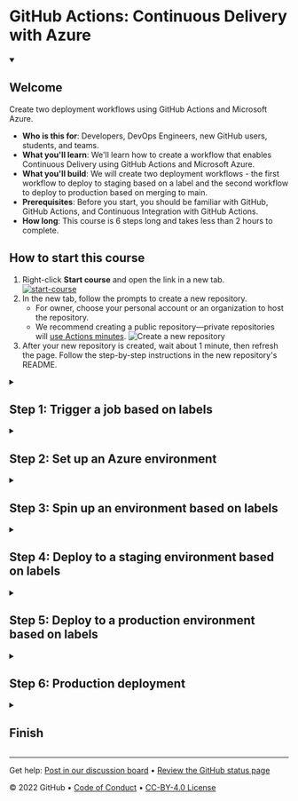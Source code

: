 <!--
  <<< Author notes: Header of the course >>>
  Include a 1280x640 image, course title in sentence case, and a concise description in emphasis.
  In your repository settings: enable template repository, add your 1280x640 social image, auto delete head branches.
  Add your open source license, GitHub uses Creative Commons Attribution 4.0 International.
-->

# GitHub Actions: Continuous Delivery with Azure

<!--
  <<< Author notes: Start of the course >>>
  Include start button, a note about Actions minutes,
  and tell the learner why they should take the course.
  Each step should be wrapped in <details>/<summary>, with an `id` set.
  The start <details> should have `open` as well.
  Do not use quotes on the <details> tag attributes.
-->

<details id=0 open>
<summary><h2>Welcome</h2></summary>

Create two deployment workflows using GitHub Actions and Microsoft Azure.

- **Who is this for**: Developers, DevOps Engineers, new GitHub users, students, and teams.
- **What you'll learn**: We'll learn how to create a workflow that enables Continuous Delivery using GitHub Actions and Microsoft Azure.
- **What you'll build**: We will create two deployment workflows - the first workflow to deploy to staging based on a label and the second workflow to deploy to production based on merging to main.
- **Prerequisites**: Before you start, you should be familiar with GitHub, GitHub Actions, and Continuous Integration with GitHub Actions.
- **How long**: This course is 6 steps long and takes less than 2 hours to complete.

## How to start this course

1. Right-click **Start course** and open the link in a new tab.
   <br />[![start-course](https://user-images.githubusercontent.com/1221423/218596841-0645fe1a-4aaf-4f51-9ab3-8aa2d3fdd487.svg)](https://github.com/skills/continuous-delivery-azure/generate)
2. In the new tab, follow the prompts to create a new repository.
   - For owner, choose your personal account or an organization to host the repository.
   - We recommend creating a public repository—private repositories will [use Actions minutes](https://docs.github.com/en/billing/managing-billing-for-github-actions/about-billing-for-github-actions).
   ![Create a new repository](https://user-images.githubusercontent.com/1221423/218594143-e60462b6-9f2a-4fa3-80de-063ac5429aab.png)
3. After your new repository is created, wait about 1 minute, then refresh the page. Follow the step-by-step instructions in the new repository's README.

</details>

<details id=1>
<summary><h2>Step 1: Trigger a job based on labels</h2></summary>

_Welcome to the course :tada:_

![Screen Shot 2022-06-07 at 4 01 43 PM](https://user-images.githubusercontent.com/6351798/172490466-00f27580-8906-471f-ae83-ef3b6370df7d.png)

A lot of things go into delivering "continuously". These things can range from culture and behavior to specific automation. In this exercise, we're going to focus on the  deployment part of our automation.

In a GitHub Actions workflow, the `on` step defines what causes the workflow to run. In this case, we want the workflow to run different tasks when specific labels are applied to a pull request.

We'll use labels as triggers for multiple tasks:
- When someone applies a "spin up environment" label to a pull request, that'll tell GitHub Actions that we'd like to set up our resources on an Azure environment.
- When someone applies a "stage" label to a pull request, that'll be our indicator that we'd like to deploy our application to a staging environment.
- When someone applies a "destroy environment" label to a pull request, we'll tear down any resources that are running on our Azure account.

### :keyboard: Activity 1: Configure `GITHUB_TOKEN` permissions
At the start of each workflow run, GitHub automatically creates a unique `GITHUB_TOKEN` secret to use in your workflow. We need to make sure this token has the permissions required for this course.

1. Open a new browser tab, and work on the steps in your second tab while you read the instructions in this tab.
1. Go to Settings > Actions > General. Ensure that the `GITHUB_TOKEN` also has **Read and write permissions** enabled under **Workflow permissions**. This is required for your workflow to be able to upload your image to the container registry. 

### :keyboard: Activity 2: Configure a trigger based on labels
For now, we'll focus on staging. We'll spin up and destroy our environment in a later step.

1. Go to the **Actions** tab.
1. Click **New workflow**
1. Search for "simple workflow" and click **Configure**
1. Name your workflow `deploy-staging.yml`
1. Edit the contents of this file and remove all triggers and jobs.
1. Edit the contents of the file to add a conditional that filters the `build` job when there is a label present called **stage**. Your resulting file should look like this:
    ```yaml
    name: Stage the app

    on:
      pull_request:
        types: [labeled]

    jobs:
      build:
        runs-on: ubuntu-latest

        if: contains(github.event.pull_request.labels.*.name, 'stage')
    ```
7. Click **Start commit**, and choose to make a new branch named `staging-workflow`.
8. Click **Propose changes**.
9. Click **Create pull request**.

> **Note**: Wait about 1 minute then refresh this page for GitHub Actions to run before continuing to the next step.

</details>


<details id=2>
<summary><h2>Step 2: Set up an Azure environment</h2></summary>

_Good job getting started :gear:_

We won't be going into detail on the steps of this workflow, but it would be a good idea to become familiar with the actions we're using. They are:

- [`actions/checkout`](https://github.com/actions/checkout)
- [`actions/upload-artifact`](https://github.com/actions/upload-artifact)
- [`actions/download-artifact`](https://github.com/actions/download-artifact)
- [`docker/login-action`](https://github.com/docker/login-action)
- [`docker/build-push-action`](https://github.com/docker/build-push-action)
- [`azure/login`](https://github.com/Azure/login)
- [`azure/webapps-deploy`](https://github.com/Azure/webapps-deploy)

### :keyboard: Activity 1: Store your credentials in GitHub secrets and finish setting up your workflow

1. In a new tab, [create an Azure account](https://azure.microsoft.com/en-us/free/) if you don't already have one. If your Azure account is created through work, you may encounter issues accessing the necessary resources -- we recommend creating a new account for personal use and for this course.
    > **Note**: You may need a credit card to create an Azure account. If you're a student, you may also be able to take advantage of the [Student Developer Pack](https://education.github.com/pack) for access to Azure. If you'd like to continue with the course without an Azure account, Skills will still respond, but none of the deployments will work.
1. Create a [new subscription](https://docs.microsoft.com/en-us/azure/cost-management-billing/manage/create-subscription) in the Azure Portal.
    > **Note**: your subscription must be configured "Pay as you go" which will require you to enter billing information. This course will only use a few minutes from your free plan, but Azure requires the billing information.
1. Install [Azure CLI](https://docs.microsoft.com/en-us/cli/azure/install-azure-cli?view=azure-cli-latest) on your machine.
1. In your terminal, run:
    ```shell
    az login
    ```
1. Copy the value of the `id:` field to a safe place. We'll call this `AZURE_SUBSCRIPTION_ID`. Here's an example of what it looks like:
    ```shell
    [
    {
      "cloudName": "AzureCloud",
      "id": "f****a09-****-4d1c-98**-f**********c", # <-- Copy this id field
      "isDefault": true,
      "name": "some-subscription-name",
      "state": "Enabled",
      "tenantId": "********-a**c-44**-**25-62*******61",
      "user": {
        "name": "mdavis******@*********.com",
        "type": "user"
        }
      }
    ]
    ```
1. In your terminal, run the command below. 
    ```shell
    az ad sp create-for-rbac --name "GitHub-Actions" --role contributor \
                              --scopes /subscriptions/{subscription-id} \
                              --sdk-auth

    # Replace {subscription-id} with the same id stored in AZURE_SUBSCRIPTION_ID.
    ``` 
> **Note**: The `\` character works as a line break on Unix based systems.  If you are on a Windows based system the `\` character will cause this command to fail.  Place this command on a single line if you are using Windows.**                                                    
7. Copy the entire contents of the command's response, we'll call this `AZURE_CREDENTIALS`. Here's an example of what it looks like:
    ```shell
    {
      "clientId": "<GUID>",
      "clientSecret": "<GUID>",
      "subscriptionId": "<GUID>",
      "tenantId": "<GUID>",
      (...)
    }
    ```
8. Back on GitHub, click on this repository's **Secrets and variables > Actions** in the Settings tab.
9. Click **New repository secret**
10. Name your new secret **AZURE_SUBSCRIPTION_ID** and paste the value from the `id:` field in the first command.
11. Click **Add secret**.
12. Click **New repository secret** again.
13. Name the second secret **AZURE_CREDENTIALS** and paste the entire contents from the second terminal command you entered.
14. Click **Add secret**
15. Go back to the Pull requests tab and in your pull request go to the **Files Changed** tab. Find and then edit the `.github/workflows/deploy-staging.yml` file to use some new actions.

  <details>
  <summary> If you'd like to copy the full workflow file, it should look like this: </summary>

  ```yaml
  name: Deploy to staging

  on:
    pull_request:
      types: [labeled]

  env:
    IMAGE_REGISTRY_URL: ghcr.io
    ###############################################
    ### Replace <username> with GitHub username ###
    ###############################################
    DOCKER_IMAGE_NAME: <username>-azure-ttt
    AZURE_WEBAPP_NAME: <username>-ttt-app
    ###############################################

  jobs:
    build:
      if: contains(github.event.pull_request.labels.*.name, 'stage')

      runs-on: ubuntu-latest

      steps:
        - uses: actions/checkout@v3
        - name: npm install and build webpack
          run: |
            npm install
            npm run build
        - uses: actions/upload-artifact@v3
          with:
            name: webpack artifacts
            path: public/

    Build-Docker-Image:
      runs-on: ubuntu-latest
      needs: build
      name: Build image and store in GitHub Container Registry
      steps:
        - name: Checkout
          uses: actions/checkout@v3

        - name: Download built artifact
          uses: actions/download-artifact@v3
          with:
            name: webpack artifacts
            path: public

        - name: Log in to GHCR
          uses: docker/login-action@v2
          with:
            registry: ${{ env.IMAGE_REGISTRY_URL }}
            username: ${{ github.actor }}
            password: ${{ secrets.GITHUB_TOKEN }}

        - name: Extract metadata (tags, labels) for Docker
          id: meta
          uses: docker/metadata-action@v4
          with:
            images: ${{env.IMAGE_REGISTRY_URL}}/${{ github.repository }}/${{env.DOCKER_IMAGE_NAME}}
            tags: |
              type=sha,format=long,prefix=

        - name: Build and push Docker image
          uses: docker/build-push-action@v3
          with:
            context: .
            push: true
            tags: ${{ steps.meta.outputs.tags }}
            labels: ${{ steps.meta.outputs.labels }}

    Deploy-to-Azure:
      runs-on: ubuntu-latest
      needs: Build-Docker-Image
      name: Deploy app container to Azure
      steps:
        - name: "Login via Azure CLI"
          uses: azure/login@v1
          with:
            creds: ${{ secrets.AZURE_CREDENTIALS }}

        - uses: azure/docker-login@v1
          with:
            login-server: ${{env.IMAGE_REGISTRY_URL}}
            username: ${{ github.actor }}
            password: ${{ secrets.GITHUB_TOKEN }}

        - name: Deploy web app container
          uses: azure/webapps-deploy@v2
          with:
            app-name: ${{env.AZURE_WEBAPP_NAME}}
            images: ${{env.IMAGE_REGISTRY_URL}}/${{ github.repository }}/${{env.DOCKER_IMAGE_NAME}}:${{ github.sha }}

        - name: Azure logout via Azure CLI
          uses: azure/CLI@v1
          with:
            inlineScript: |
              az logout
              az cache purge
              az account clear
  ```
  </details>

16. After you've edited the file, click **Start commit** > **Commit changes** and commit to the `staging-workflow` branch.

> **Note**: Wait about 1 minute then refresh this page for GitHub Actions to run before continuing to the next step.

</details>


<details id=3>
<summary><h2>Step 3: Spin up an environment based on labels</h2></summary>

_Nicely done! :heart:_

GitHub Actions is cloud agnostic, so any cloud will work. We'll show how to deploy to Azure in this course.

**What are _Azure resources_?** In Azure, a resource is an entity managed by Azure. We'll use the following Azure resources in this course:
- A [web app](https://docs.microsoft.com/en-us/azure/app-service/overview) is how we'll be deploying our application to Azure.
- A [resource group](https://docs.microsoft.com/en-us/azure/azure-resource-manager/management/overview#resource-groups) is a collection of resources, like web apps and virtual machines (VMs).
- An [App Service plan](https://docs.microsoft.com/en-us/azure/app-service/overview-hosting-plans) is what runs our web app and manages the billing (our app should run for free).

Through the power of GitHub Actions, we can create, configure, and destroy these resources through our workflow files.

### :keyboard: Activity 1: Set up a personal access token (PAT)
Personal access tokens (PATs) are an alternative to using passwords for authentication to GitHub. We will use a PAT to allow your web app to pull the container image after your workflow pushes a newly built image to the registry.

1. Open a new browser tab, and work on the steps in your second tab while you read the instructions in this tab.
2. Create a personal access token (classic) with the `repo` and `read:packages` scopes. For more information, see ["Creating a personal access token."](https://docs.github.com/en/authentication/keeping-your-account-and-data-secure/creating-a-personal-access-token)
3. Once you have generated the token we will need to store it in a secret so that it can be used within a workflow. Create a new repository secret named `CR_PAT` and paste the PAT token in as the value.
4. With this done we can move on to setting up our workflow.


**Configuring your Azure environment**

To deploy successfully to our Azure environment:

1. Create a new branch called `azure-configuration` by clicking on the branch dropdown on the top, left hand corner of the `Code` tab on your repository page. 
2. Once you're in the new `azure-configuration` branch, go into the `.github/workflows` directory and create a new file titled `spinup-destroy.yml` by clicking **Add file**. 

  <details>
  <summary>Copy and paste the following into this new file:</summary>

  ```yaml
  name: Configure Azure environment

  on:
    pull_request:
      types: [labeled]

  env:
    IMAGE_REGISTRY_URL: ghcr.io
    AZURE_RESOURCE_GROUP: cd-with-actions
    AZURE_APP_PLAN: actions-ttt-deployment
    AZURE_LOCATION: '"Central US"'
    ###############################################
    ### Replace <username> with GitHub username ###
    ###############################################
    AZURE_WEBAPP_NAME: <username>-ttt-app

  jobs:
    setup-up-azure-resources:
      runs-on: ubuntu-latest
      if: contains(github.event.pull_request.labels.*.name, 'spin up environment')
      steps:
        - name: Checkout repository
          uses: actions/checkout@v3

        - name: Azure login
          uses: azure/login@v1
          with:
            creds: ${{ secrets.AZURE_CREDENTIALS }}

        - name: Create Azure resource group
          if: success()
          run: |
            az group create --location ${{env.AZURE_LOCATION}} --name ${{env.AZURE_RESOURCE_GROUP}} --subscription ${{secrets.AZURE_SUBSCRIPTION_ID}}

        - name: Create Azure app service plan
          if: success()
          run: |
            az appservice plan create --resource-group ${{env.AZURE_RESOURCE_GROUP}} --name ${{env.AZURE_APP_PLAN}} --is-linux --sku F1 --subscription ${{secrets.AZURE_SUBSCRIPTION_ID}}

        - name: Create webapp resource
          if: success()
          run: |
            az webapp create --resource-group ${{ env.AZURE_RESOURCE_GROUP }} --plan ${{ env.AZURE_APP_PLAN }} --name ${{ env.AZURE_WEBAPP_NAME }}  --deployment-container-image-name nginx --subscription ${{secrets.AZURE_SUBSCRIPTION_ID}}

        - name: Configure webapp to use GHCR
          if: success()
          run: |
            az webapp config container set --docker-custom-image-name nginx --docker-registry-server-password ${{secrets.CR_PAT}} --docker-registry-server-url https://${{env.IMAGE_REGISTRY_URL}} --docker-registry-server-user ${{github.actor}} --name ${{ env.AZURE_WEBAPP_NAME }} --resource-group ${{ env.AZURE_RESOURCE_GROUP }} --subscription ${{secrets.AZURE_SUBSCRIPTION_ID}}

    destroy-azure-resources:
      runs-on: ubuntu-latest

      if: contains(github.event.pull_request.labels.*.name, 'destroy environment')

      steps:
        - name: Checkout repository
          uses: actions/checkout@v3

        - name: Azure login
          uses: azure/login@v1
          with:
            creds: ${{ secrets.AZURE_CREDENTIALS }}

        - name: Destroy Azure environment
          if: success()
          run: |
            az group delete --name ${{env.AZURE_RESOURCE_GROUP}} --subscription ${{secrets.AZURE_SUBSCRIPTION_ID}} --yes
  ```
  </details>

3. Under **Commit new file** select `Commit directly to the azure-configuration branch.` before clicking the **Commit new file** button.
4. Go to the Pull requests tab of the repository. 
5. There should be a yellow banner with the `azure-configuration` branch where you can click **Compare & pull request**. 
6. Set the title of the Pull request to: `Added spinup-destroy.yml workflow` and click `Create pull request`. 

We will cover the key functionality below and then put the workflow to use by applying a label to the pull request.

This new workflow has two jobs:
1. **Set up Azure resources** will run if the pull request contains a label with the name "spin up environment".
2. **Destroy Azure resources** will run if the pull request contains a label with the name "destroy environment".

In addition to each job, there's a few global environment variables:
- `AZURE_RESOURCE_GROUP`, `AZURE_APP_PLAN`, and `AZURE_WEBAPP_NAME` are names for our resource group, app service plan, and web app, respectively, which we'll reference over multiple steps and workflows
- `AZURE_LOCATION` lets us specify the [region](https://azure.microsoft.com/en-us/global-infrastructure/regions/) for the data centers, where our app will ultimately be deployed.

**Setting up Azure resources**

The first job sets up the Azure resources as follows:
1. Logs into your Azure account with the [`azure/login`](https://github.com/Azure/login) action. The `AZURE_CREDENTIALS` secret you created earlier is used for authentication.
1. Creates an [Azure resource group](https://docs.microsoft.com/en-us/azure/azure-resource-manager/management/overview#resource-groups) by running [`az group create`](https://docs.microsoft.com/en-us/cli/azure/group?view=azure-cli-latest#az-group-create) on the Azure CLI, which is [pre-installed on the GitHub-hosted runner](https://help.github.com/en/actions/reference/software-installed-on-github-hosted-runners).
1. Creates an [App Service plan](https://docs.microsoft.com/en-us/azure/app-service/overview-hosting-plans) by running  [`az appservice plan create`](https://docs.microsoft.com/en-us/cli/azure/appservice/plan?view=azure-cli-latest#az-appservice-plan-create) on the Azure CLI.
1. Creates a [web app](https://docs.microsoft.com/en-us/azure/app-service/overview) by running [`az webapp create`](https://docs.microsoft.com/en-us/cli/azure/webapp?view=azure-cli-latest#az-webapp-create) on the Azure CLI.
1. Configures the newly created web app to use [GitHub Packages](https://help.github.com/en/packages/publishing-and-managing-packages/about-github-packages) by using [`az webapp config`](https://docs.microsoft.com/en-us/cli/azure/webapp/config?view=azure-cli-latest) on the Azure CLI. Azure can be configured to use its own [Azure Container Registry](https://docs.microsoft.com/en-us/azure/container-registry/), [DockerHub](https://docs.docker.com/docker-hub/), or a custom (private) registry. In this case, we'll configure GitHub Packages as a custom registry.

**Destroying Azure resources**

The second job destroys Azure resources so that you do not use your free minutes or incur billing. The job works as follows:
1. Logs into your Azure account with the [`azure/login`](https://github.com/Azure/login) action. The `AZURE_CREDENTIALS` secret you created earlier is used for authentication.
1. Deletes the resource group we created earlier using [`az group delete`](https://docs.microsoft.com/en-us/cli/azure/group?view=azure-cli-latest#az-group-delete) on the Azure CLI.

### :keyboard: Activity 2: Apply labels to create resources

1. Edit the `spinup-destroy.yml` file in your open pull request and replace any `<username>` placeholders with your GitHub username. Commit this change directly to the `azure-configuration` branch.
1. Back in the Pull request, create and apply the `spin up environment` label to your open pull request
1. Wait for the GitHub Actions workflow to run and spin up your Azure environment. You can follow along in the Actions tab or in the pull request merge box.
1. Once the workflow succeeds, refresh this page for the next step.

</details>

<details id=4>
<summary><h2>Step 4: Deploy to a staging environment based on labels</h2></summary>

_Nicely done, you used a workflow to spin up your Azure environment  :dancer:_

Now that the proper configuration and workflow files are present, let's test our actions! In this step, there's a small change to the game. Once you add the appropriate label to your pull request, you should be able to see the deployment!

1. Create a new branch named `staging-test` from `main` using the same steps as you did for the previous `azure-configuration` branch. 
1. Edit the `.github/workflows/deploy-staging.yml` file, and replace every `<username>` with your GitHub username. 
1. Commit that change to the new `staging-test` branch.
1. Go to the Pull requests tab and there should be a yellow banner with the `staging-test` branch to `Compare & pull request`. Once the pull request is opened up, click `Create pull request`. 

### :keyboard: Activity 1: Add the proper label to your pull request

1. Ensure that the `GITHUB_TOKEN` for this repository has read and write permissions under **Workflow permissions**. [Learn more](https://docs.github.com/en/actions/security-guides/automatic-token-authentication#modifying-the-permissions-for-the-github_token). This is required for your workflow to be able to upload your image to the container registry.
1. Create and apply the `stage` label to your open pull request
1. Wait for the GitHub Actions workflow to run and deploy the application to your Azure environment. You can follow along in the Actions tab or in the pull request merge box. The deployment may take a few moments but you've done the right thing. Once the deployment is successful, you'll see green check marks for each run, and you'll see a URL for your deployment. Play the game! 
1. Once the workflow has completed, refresh this page for the next step.

</details>

<details id=5>
<summary><h2>Step 5: Deploy to a production environment based on labels</h2></summary>

_Deployed! :ship:_

### Nicely done

As we've done before, create a new branch called `production-deployment-workflow` from `main`. In the `.github/workflows` directory, add a new file titled `deploy-prod.yml`. This new workflow deals specifically with commits to `main` and handles deployments to `prod`.

**Continuous delivery** (CD) is a concept that contains many behaviors and other, more specific concepts. One of those concepts is **test in production**. That can mean different things to different projects and different companies, and isn't a strict rule that says you are or aren't "doing CD".

In our case, we can match our production environment to be exactly like our staging environment. This minimizes opportunities for surprises once we deploy to production.

### :keyboard: Activity 1: Add triggers to production deployment workflow

Copy and paste the following to your file, and replace any `<username>` placeholders with your GitHub username. Note that not much has changed from our staging workflow, except for our trigger, and that we won't be filtering by labels.

  ```yaml
  name: Deploy to production

  on:
    push:
      branches:
        - main

  env:
    IMAGE_REGISTRY_URL: ghcr.io
    ###############################################
    ### Replace <username> with GitHub username ###
    ###############################################
    DOCKER_IMAGE_NAME: <username>-azure-ttt
    AZURE_WEBAPP_NAME: <username>-ttt-app
    ###############################################

  jobs:
    build:
      runs-on: ubuntu-latest

      steps:
        - uses: actions/checkout@v3
        - name: npm install and build webpack
          run: |
            npm install
            npm run build
        - uses: actions/upload-artifact@v3
          with:
            name: webpack artifacts
            path: public/

    Build-Docker-Image:
      runs-on: ubuntu-latest
      needs: build
      name: Build image and store in GitHub Container Registry
      steps:
        - name: Checkout
          uses: actions/checkout@v3

        - name: Download built artifact
          uses: actions/download-artifact@v3
          with:
            name: webpack artifacts
            path: public

        - name: Log in to GHCR
          uses: docker/login-action@v2
          with:
            registry: ${{ env.IMAGE_REGISTRY_URL }}
            username: ${{ github.actor }}
            password: ${{ secrets.GITHUB_TOKEN }}

        - name: Extract metadata (tags, labels) for Docker
          id: meta
          uses: docker/metadata-action@v4
          with:
            images: ${{env.IMAGE_REGISTRY_URL}}/${{ github.repository }}/${{env.DOCKER_IMAGE_NAME}}
            tags: |
              type=sha,format=long,prefix=

        - name: Build and push Docker image
          uses: docker/build-push-action@v3
          with:
            context: .
            push: true
            tags: ${{ steps.meta.outputs.tags }}
            labels: ${{ steps.meta.outputs.labels }}

    Deploy-to-Azure:
      runs-on: ubuntu-latest
      needs: Build-Docker-Image
      name: Deploy app container to Azure
      steps:
        - name: "Login via Azure CLI"
          uses: azure/login@v1
          with:
            creds: ${{ secrets.AZURE_CREDENTIALS }}

        - uses: azure/docker-login@v1
          with:
            login-server: ${{env.IMAGE_REGISTRY_URL}}
            username: ${{ github.actor }}
            password: ${{ secrets.GITHUB_TOKEN }}

        - name: Deploy web app container
          uses: azure/webapps-deploy@v2
          with:
            app-name: ${{env.AZURE_WEBAPP_NAME}}
            images: ${{env.IMAGE_REGISTRY_URL}}/${{ github.repository }}/${{env.DOCKER_IMAGE_NAME}}:${{github.sha}}

        - name: Azure logout via Azure CLI
          uses: azure/CLI@v1
          with:
            inlineScript: |
              az logout
              az cache purge
              az account clear
  ```
1. Update every `<username>` to your GitHub username. 
1. Commit your changes to the `production-deployment-workflow` branch.
1. Go to the Pull requests tab and click **Compare & pull request** for the `production-deployment-workflow` branch and create a Pull request.

Great! The syntax you used tells GitHub Actions to only run that workflow when a commit is made to the main branch. Now we can put this workflow into action to deploy to production!

### :keyboard: Activity 2: Merge your pull request
1. You can now [merge](https://docs.github.com/en/get-started/quickstart/github-glossary#merge) your pull request!
1. Click **Merge pull request** and leave this tab open as we will be applying a label to the closed pull request in the next step.
1. Now we just have to wait for the package to be published to GitHub Container Registry and the deployment to occur. When the workflow is finished running, refresh this page for the next step.


</details>

<details id=6>
<summary><h2>Step 6: Production deployment</h2></summary>

_Nice work! :sparkle:_

Great work, you've done it! You should be able to see your container image in the **Packages** section of your account on the main repository page. You can get the deployment URL in the Actions log, just like the staging URL.

### The cloud environment
Throughout the course you've spun up resources that, if left unattended, could incur billing or consume your free minutes from the cloud provider. Once you have verified your application in production, let's tear down those environments so that you can keep your minutes for more learning!

### :keyboard: Activity 1: Destroy any running resources so you don't incur charges

1. Create and apply the `destroy environment` label to your merged `production-deployment-workflow` pull request. If you have already closed the tab with your pull request, you can open it again by clicking **Pull requests** and then clicking the **Closed** filter to view merged pull requests.

  Now that you've applied the proper label, let's wait for the GitHub Actions workflow to complete. When it's finished, you can confirm that your environment has been destroyed by visiting your app's URL, or by logging into the Azure portal to see it is not running.

2. Wait about 1 minute then refresh this page for the next step.

</details>

<!--
  <<< Author notes: Finish >>>
  Review what we learned, ask for feedback, provide next steps.
-->

<details id=X>
<summary><h2>Finish</h2></summary>

<img src=https://octodex.github.com/images/octdrey-catburn.jpg alt=celebrate width=300 align=right>

### Congratulations, you've completed this course!

Here's a recap of all the tasks you've accomplished in your repository:

- Trigger a job based on labels
- Set up the Azure environment
- Spin up environment based on labels
- Deploy to a staging environment based on labels
- Deploy to a production environment based on labels
- Destroy environment based on labels

### What's next?

- [We'd love to hear what you thought of this course](https://github.com/skills/.github/discussions).
- [Take another GitHub Skills Course](https://github.com/skills).
- [Read the GitHub Getting Started docs](https://docs.github.com/en/get-started).
- To find projects to contribute to, check out [GitHub Explore](https://github.com/explore).

</details>

<!--
  <<< Author notes: Footer >>>
  Add a link to get support, GitHub status page, code of conduct, license link.
-->

---
Get help: [Post in our discussion board](https://github.com/skills/.github/discussions) &bull; [Review the GitHub status page](https://www.githubstatus.com/)

&copy; 2022 GitHub &bull; [Code of Conduct](https://www.contributor-covenant.org/version/2/1/code_of_conduct/code_of_conduct.md) &bull; [CC-BY-4.0 License](https://creativecommons.org/licenses/by/4.0/legalcode)
